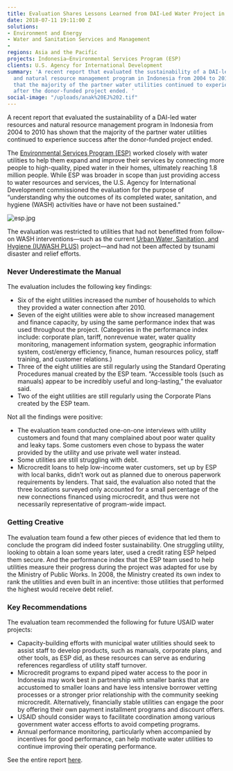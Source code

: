 ```yaml
---
title: Evaluation Shares Lessons Learned from DAI-Led Water Project in Indonesia
date: 2018-07-11 19:11:00 Z
solutions:
- Environment and Energy
- Water and Sanitation Services and Management
- 
regions: Asia and the Pacific
projects: Indonesia—Environmental Services Program (ESP)
clients: U.S. Agency for International Development
summary: 'A recent report that evaluated the sustainability of a DAI-led water resources
  and natural resource management program in Indonesia from 2004 to 2010 has shown
  that the majority of the partner water utilities continued to experience success
  after the donor-funded project ended. '
social-image: "/uploads/anak%20EJ%202.tif"
---
```


A recent report that evaluated the sustainability of a DAI-led water resources and natural resource management program in Indonesia from 2004 to 2010 has shown that the majority of the partner water utilities continued to experience success after the donor-funded project ended. 

The [Environmental Services Program (ESP)](https://www.dai.com/our-work/projects/indonesia-environmental-services-program-esp) worked closely with water utilities to help them expand and improve their services by connecting more people to high-quality, piped water in their homes, ultimately reaching 1.8 million people. While ESP was broader in scope than just providing access to water resources and services, the U.S. Agency for International Development commissioned the evaluation for the purpose of “understanding why the outcomes of its completed water, sanitation, and hygiene (WASH) activities have or have not been sustained.”

![esp.jpg](/uploads/esp.jpg)

The evaluation was restricted to utilities that had not benefitted from follow-on WASH interventions—such as the current [Urban Water, Sanitation, and Hygiene (IUWASH PLUS)](https://www.dai.com/our-work/projects/indonesia-urban-water-sanitation-and-hygiene-iuwash) project—and had not been affected by tsunami disaster and relief efforts.

### Never Underestimate the Manual

The evaluation includes the following key findings:

* Six of the eight utilities increased the number of households to which they provided a water connection after 2010.
* Seven of the eight utilities were able to show increased management and finance capacity, by using the same performance index that was used throughout the project. (Categories in the performance index include: corporate plan, tariff, nonrevenue water, water quality monitoring, management information system, geographic information system, cost/energy efficiency, finance, human resources policy, staff training, and customer relations.)
* Three of the eight utilities are still regularly using the Standard Operating Procedures manual created by the ESP team. “Accessible tools (such as manuals) appear to be incredibly useful and long-lasting,” the evaluator said. 
* Two of the eight utilities are still regularly using the Corporate Plans created by the ESP team. 

Not all the findings were positive:

* The evaluation team conducted one-on-one interviews with utility customers and found that many complained about poor water quality and leaky taps. Some customers even chose to bypass the water provided by the utility and use private well water instead. 
* Some utilities are still struggling with debt.
* Microcredit loans to help low-income water customers, set up by ESP with local banks, didn’t work out as planned due to onerous paperwork requirements by lenders. That said, the evaluation also noted that the three locations surveyed only accounted for a small percentage of the new connections financed using microcredit, and thus were not necessarily representative of program-wide impact.

### Getting Creative

The evaluation team found a few other pieces of evidence that led them to conclude the program did indeed foster sustainability. One struggling utility, looking to obtain a loan some years later, used a credit rating ESP helped them secure. And the performance index that the ESP team used to help utilities measure their progress during the project was adapted for use by the Ministry of Public Works. In 2008, the Ministry created its own index to rank the utilities and even built in an incentive: those utilities that performed the highest would receive debt relief. 

### Key Recommendations

The evaluation team recommended the following for future USAID water projects:

* Capacity-building efforts with municipal water utilities should seek to assist staff to develop products, such as manuals, corporate plans, and other tools, as ESP did, as these resources can serve as enduring references regardless of utility staff turnover.
* Microcredit programs to expand piped water access to the poor in Indonesia may work best in partnership with smaller banks that are accustomed to smaller loans and have less intensive borrower vetting processes or a stronger prior relationship with the community seeking microcredit. Alternatively, financially stable utilities can engage the poor by offering their own payment installment programs and discount offers.
* USAID should consider ways to facilitate coordination among various government water access efforts to avoid competing programs.
* Annual performance monitoring, particularly when accompanied by incentives for good performance, can help motivate water utilities to continue improving their operating performance.

See the entire report [here](https://www.globalwaters.org/resources/assets/indonesia-environmental-service-program-esp-evaluation).